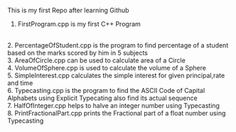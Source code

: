 This is my first Repo after learning Github

1. FirstProgram.cpp  is my first C++ Program
<br>
2. PercentageOfStudent.cpp  is the program to find percentage of a student based on the marks scored by him in 5 subjects
<br>
3. AreaOfCircle.cpp can be used to calculate area of a Circle
<br>
4. VolumeOfSphere.cpp is used to calculate the volume of a Sphere
<br>
5. SimpleInterest.cpp calculates the simple interest for given principal,rate and time
<br>
6. Typecasting.cpp is the program to find the ASCII Code of Capital Alphabets using Explicit Typecating also find its actual sequence
<br>
7. HalfOfInteger.cpp helps to halve an integer number using Typecasting
<br>
8. PrintFractionalPart.cpp prints the Fractional part of a float number using Typecasting
<br>
